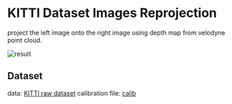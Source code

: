 # KITTI Dataset Images Reprojection

project the left image onto the right image using depth map from velodyne point cloud.

![result](./assets/reprojection_result.png)

## Dataset

data: [KITTI raw dataset](https://s3.eu-central-1.amazonaws.com/avg-kitti/raw_data/2011_09_26_drive_0048/2011_09_26_drive_0048_sync.zip)
calibration file: [calib](https://s3.eu-central-1.amazonaws.com/avg-kitti/raw_data/2011_09_26_calib.zip)
